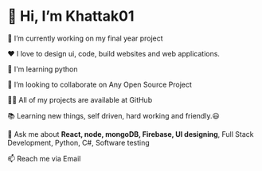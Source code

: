 <h1 display="inline">👋 Hi, I’m Khattak01 </h1>

🔭 I’m currently working on my final year project

❤️ I love to design ui, code, build websites and web applications.

🌱 I'm learning python

👯 I’m looking to collaborate on Any Open Source Project

👨‍💻 All of my projects are available at GitHub

📚 Learning new things, self driven, hard working and friendly.😃

💬 Ask me about <strong>React, node, mongoDB, Firebase, UI designing</strong>, Full Stack Development, Python, C#, Software testing

📫 Reach me via Email

